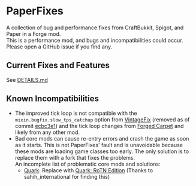 # PaperFixes
A collection of bug and performance fixes from CraftBukkit, Spigot, and Paper in a Forge mod.\
This is a performance mod, and bugs and incompatibilities could occur. Please open a GitHub issue if you find any.

## Current Fixes and Features
See [DETAILS.md](https://github.com/Elephant1214/PaperFixes/blob/main/DETAILS.md)

## Known Incompatibilities
- The improved tick loop is not compatible with the `mixin.bugfix.slow_tps_catchup` option from
  [VintageFix](https://github.com/embeddedt/VintageFix) (removed as of commit [ecbc3e1](https://github.com/embeddedt/VintageFix/commit/ecbc3e193c7fc9bee85577fa5e9f362c6249d82a)) and the tick loop changes from [Forged Carpet](https://github.com/DeadlyMC/forged-carpet) and likely from any other mod.
- Bad core mods can cause re-entry errors and crash the game as soon as it starts. This is not PaperFixes' fault and is unavoidable because these mods are loading game classes too early. The only solution is to replace them with a fork that fixes the problems.\
  An incomplete list of problematic core mods and solutions:
    - [Quark](https://modrinth.com/mod/quark): Replace with [Quark: RoTN Edition](https://www.curseforge.com/minecraft/mc-mods/quark-rotn-edition) (Thanks to sahih_international for finding this)
